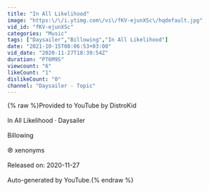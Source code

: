 ```yaml
---
title: "In All Likelihood"
image: "https:\/\/i.ytimg.com\/vi\/fKV-ejunXSc\/hqdefault.jpg"
vid_id: "fKV-ejunXSc"
categories: "Music"
tags: ["Daysailer","Billowing","In All Likelihood"]
date: "2021-10-15T08:06:53+03:00"
vid_date: "2020-11-27T18:39:54Z"
duration: "PT6M9S"
viewcount: "6"
likeCount: "1"
dislikeCount: "0"
channel: "Daysailer - Topic"
---
```

{% raw %}Provided to YouTube by DistroKid<br /><br />In All Likelihood · Daysailer<br /><br />Billowing<br /><br />℗ xenonyms<br /><br />Released on: 2020-11-27<br /><br />Auto-generated by YouTube.{% endraw %}
